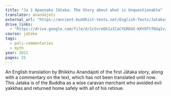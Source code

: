 ```yaml
---
title: "Ja 1 Apaṇṇaka Jātaka: The Story about what is Unquestionable"
translator: anandajoti
external_url: "https://ancient-buddhist-texts.net/English-Texts/Jatakas/001-Unquestionable.htm"
drive_links:
  - "https://drive.google.com/file/d/1cSvreQk1zICaCYGRO45-KKYOTtfOGq1v/view?usp=drive_link"
course: jataka
tags:
  - pali-commentaries
  - myth
year: 2021
pages: 25
---
```


An English translation by Bhikkhu Anandajoti of the first Jātaka story, along with a commentary on the text, which has not been translated until now. This Jataka is of the Buddha as a wise caravan merchant who avoided evil yakkhas and returned home safely with all of his retinue.
